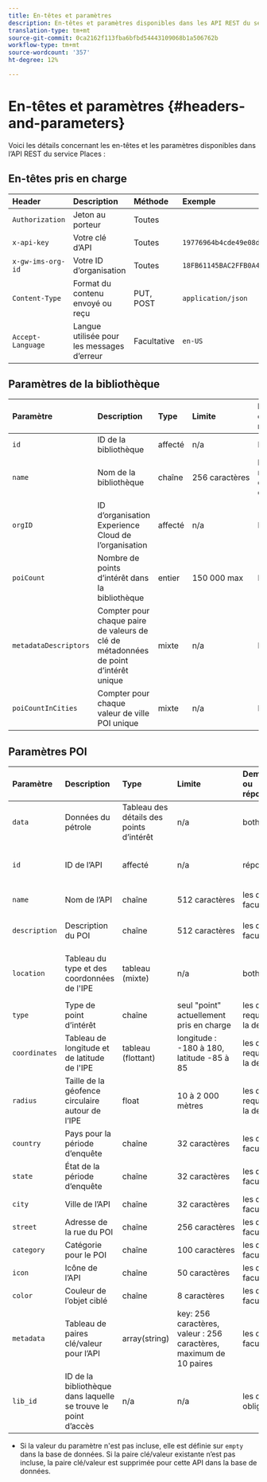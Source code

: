 ```yaml
---
title: En-têtes et paramètres
description: En-têtes et paramètres disponibles dans les API REST du service Places.
translation-type: tm+mt
source-git-commit: 0ca2162f113fba6bfbd54443109068b1a506762b
workflow-type: tm+mt
source-wordcount: '357'
ht-degree: 12%

---
```



# En-têtes et paramètres {#headers-and-parameters}

Voici les détails concernant les en-têtes et les paramètres disponibles dans l’API REST du service Places :

## En-têtes pris en charge

| Header | Description | Méthode | Exemple |
| :--- | :--- | :--- | :--- |
| `Authorization` | Jeton au porteur | Toutes |  |
| `x-api-key` | Votre clé d’API | Toutes | `19776964b4cde49e08d8f62e5824f777b` |
| `x-gw-ims-org-id` | Votre ID d’organisation | Toutes | `18FB61145BAC2FFB0A494777@AdobeOrg` |
| `Content-Type` | Format du contenu envoyé ou reçu | PUT, POST | `application/json` |
| `Accept-Language` | Langue utilisée pour les messages d’erreur | Facultative | `en-US` |

## Paramètres de la bibliothèque

| Paramètre | Description | Type | Limite | Demande ou réponse | Exemple |
| :--- | :--- | :--- | :--- | :--- | :--- |
| `id` | ID de la bibliothèque | affecté | n/a | Réponse | `"id": "b2488788-2d2a-462b-b1a2-305272777dda"` |
| `name` | Nom de la bibliothèque | chaîne | 256 caractères | les deux, requis dans la demande | `"name": "Amazing Places"` |
| `orgID` | ID d’organisation Experience Cloud de l’organisation | affecté | n/a | Réponse | `"orgID": "777F20F55BACA09E0A495D8F@AdobeOrg"` |
| `poiCount` | Nombre de points d’intérêt dans la bibliothèque | entier | 150 000 max | Réponse | `"poiCount": 25149` |
| `metadataDescriptors` | Compter pour chaque paire de valeurs de clé de métadonnées de point d’intérêt unique | mixte | n/a | Réponse |  |
| `poiCountInCities` | Compter pour chaque valeur de ville POI unique | mixte | n/a | Réponse |  |

## Paramètres POI

| Paramètre | Description | Type | Limite | Demande ou réponse | Exemple |
| :--- | :--- | :--- | :--- | :--- | :--- |
| `data` | Données du pétrole | Tableau des détails des points d’intérêt | n/a | both |  |
| `id` | ID de l’API | affecté | n/a | réponse | `"id": "1455462b-7f9c-4220-9f42-5bbce777a0d1"` |
| `name` | Nom de l’API | chaîne | 512 caractères | les deux, facultatif\* | `"name": "My Favorite Place"` |
| `description` | Description du POI | chaîne | 512 caractères | les deux, facultatif\* | `"description": "This is a very good place."` |
| `location` | Tableau du type et des coordonnées de l&#39;IPE | tableau (mixte) | n/a | both | `"location": {"type": "Point", "coordinates": [-122.201007, 37.604713]` |
| `type` | Type de point d’intérêt | chaîne | seul &quot;point&quot; actuellement pris en charge | les deux, requis dans la demande | `"type": "Point"` |
| `coordinates` | Tableau de longitude et de latitude de l&#39;IPE | tableau (flottant) | longitude : -180 à 180, latitude -85 à 85 | les deux, requis dans la demande | `"coordinates": [-122.201007, 37.604713]` |
| `radius` | Taille de la géofence circulaire autour de l’IPE | float | 10 à 2 000 mètres | les deux, requis dans la demande | `"radius": 100` |
| `country` | Pays pour la période d’enquête | chaîne | 32 caractères | les deux, facultatif* | `"country": "United States"` |
| `state` | État de la période d’enquête | chaîne | 32 caractères | les deux, facultatif* | `"state": "California"` |
| `city` | Ville de l’API | chaîne | 32 caractères | les deux, facultatif* | `"city": "San Jose"` |
| `street` | Adresse de la rue du POI | chaîne | 256 caractères | les deux, facultatif* | `"street": "122 Woz Way"` |
| `category` | Catégorie pour le POI | chaîne | 100 caractères | les deux, facultatif* | `"category": "cafe"` |
| `icon` | Icône de l’API | chaîne | 50 caractères | les deux, facultatif* | `"icon": "star"` |
| `color` | Couleur de l’objet ciblé | chaîne | 8 caractères | les deux, facultatif* | `"color": "blue"` |
| `metadata` | Tableau de paires clé/valeur pour l’API | array(string) | key: 256 caractères, valeur : 256 caractères, maximum de 10 paires | les deux, facultatif* | `"metadata": {"region": "Equator"}` |
| `lib_id` | ID de la bibliothèque dans laquelle se trouve le point d’accès | n/a | n/a | les deux, obligatoires | `"lib_id": "ac7a0b25-c6c2-43ba-bbc6-2b1777b80fe9"` |

* Si la valeur du paramètre n&#39;est pas incluse, elle est définie sur `empty` dans la base de données. Si la paire clé/valeur existante n’est pas incluse, la paire clé/valeur est supprimée pour cette API dans la base de données.

